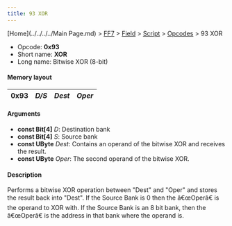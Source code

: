 ```yaml
---
title: 93 XOR
---
```


[Home](../../../../Main Page.md) > [FF7](../../../../FF7.md) > [Field](../../../Field.md) > [Script](../../Script.md) > [Opcodes](../Opcodes.md) > 93 XOR

-   Opcode: **0x93**
-   Short name: **XOR**
-   Long name: Bitwise XOR (8-bit)

#### Memory layout

| 0x93 | *D/S* | *Dest* | *Oper* |
|------|-------|--------|--------|

#### Arguments

-   **const Bit\[4\]** *D*: Destination bank
-   **const Bit\[4\]** *S*: Source bank
-   **const UByte** *Dest*: Contains an operand of the bitwise XOR and receives the result.
-   **const UByte** *Oper*: The second operand of the bitwise XOR.

#### Description

Performs a bitwise XOR operation between "Dest" and "Oper" and stores the result back into "Dest". If the Source Bank is 0 then the â€œOperâ€ is the operand to XOR with. If the Source Bank is an 8 bit bank, then the â€œOperâ€ is the address in that bank where the operand is.
